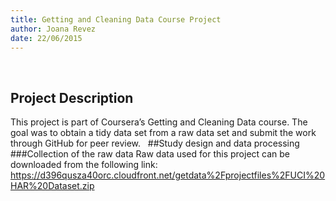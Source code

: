 ```yaml
---
title: Getting and Cleaning Data Course Project
author: Joana Revez
date: 22/06/2015
---
```

 
## Project Description
This project is part of Coursera’s Getting and Cleaning Data course. The goal was to obtain a tidy data set from a raw data set and submit the work through GitHub for peer review.
 
##Study design and data processing
 
###Collection of the raw data
Raw data used for this project can be downloaded from the following link:
https://d396qusza40orc.cloudfront.net/getdata%2Fprojectfiles%2FUCI%20HAR%20Dataset.zip 
